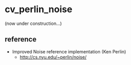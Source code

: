 cv_perlin_noise
====
(now under construction...)


reference
----
* Improved Noise reference implementation (Ken Perlin)
  * http://cs.nyu.edu/~perlin/noise/


